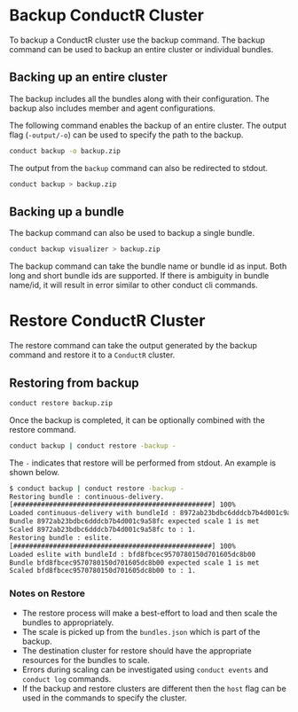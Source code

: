 # Backup ConductR Cluster

To backup a ConductR cluster use the backup command. The backup command can be used to backup an entire cluster or individual bundles.

## Backing up an entire cluster

The backup includes all the bundles along with their configuration. The backup also includes member and agent configurations.

The following command enables the backup of an entire cluster. The output flag (`-output/-o`) can be used to specify the path to the backup.

```bash
conduct backup -o backup.zip
```

The output from the `backup` command can also be redirected to stdout.
```bash
conduct backup > backup.zip
```

## Backing up a bundle

The backup command can also be used to backup a single bundle.

```bash
conduct backup visualizer > backup.zip
```

The backup command can take the bundle name or bundle id as input. Both long and short bundle ids are supported.
If there is ambiguity in bundle name/id, it will result in error similar to other conduct cli commands.

# Restore ConductR Cluster

The restore command can take the output generated by the backup command and restore it to a `ConductR` cluster.

## Restoring from backup

```bash
conduct restore backup.zip
```

Once the backup is completed, it can be optionally combined with the restore command.

```bash
conduct backup | conduct restore -backup -
```

The `-` indicates that restore will be performed from stdout. An example is shown below.

```bash
$ conduct backup | conduct restore -backup -
Restoring bundle : continuous-delivery.
[##################################################] 100%
Loaded continuous-delivery with bundleId : 8972ab23bdbc6dddcb7b4d001c9a58fc
Bundle 8972ab23bdbc6dddcb7b4d001c9a58fc expected scale 1 is met
Scaled 8972ab23bdbc6dddcb7b4d001c9a58fc to : 1.
Restoring bundle : eslite.
[##################################################] 100%
Loaded eslite with bundleId : bfd8fbcec9570780150d701605dc8b00
Bundle bfd8fbcec9570780150d701605dc8b00 expected scale 1 is met
Scaled bfd8fbcec9570780150d701605dc8b00 to : 1.
```

### Notes on Restore
* The restore process will make a best-effort to load and then scale the bundles to appropriately.
* The scale is picked up from the `bundles.json` which is part of the backup.
* The destination cluster for restore should have the appropriate resources for the bundles to scale.
* Errors during scaling can be investigated using `conduct events` and `conduct log` commands.
* If the backup and restore clusters are different then the `host` flag can be used in the commands to specify the cluster.
